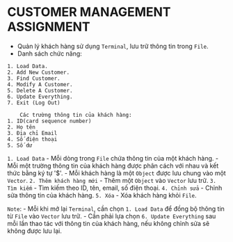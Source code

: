 # CUSTOMER MANAGEMENT ASSIGNMENT

 - Quản lý khách hàng sử dụng `Terminal`, lưu trữ thông tin trong `File`.
 - Danh sách chức năng:
```text
1. Load Data.
2. Add New Customer.
3. Find Customer.
4. Modify A Customer.
5. Delete A Customer.
6. Update Everything.
7. Exit (Log Out)
```

```text
    Các trường thông tin của khách hàng:
1. ID(card sequence number)
2. Họ tên
3. Địa chỉ Email
4. Số điện thoại
5. Số dư
```
`1. Load Data`
    - Mỗi dòng trong `File` chứa thông tin của một khách hàng.
    - Mỗi một trường thông tin của khách hàng được phân cách với nhau và kết thức bằng ký tự '$'.
    - Mỗi khách hàng là một `Object` được lưu chung vào một `Vector`.
`2. Thêm khách hàng mới`
    - Thêm một `Object` vào `Vector` lưu trữ.
`3. Tìm kiếm`
    - Tìm kiếm theo ID, tên, email, số điện thoại.
`4. Chỉnh sửa`
    - Chỉnh sửa thông tin của khách hàng.
`5. Xóa`
    - Xóa khách hàng khỏi `File`.

`Note`: 
    - Mỗi khi mở lại `Terminal`, cần chọn `1. Load Data` để đồng bộ thông tin từ `File` vào `Vector` lưu trữ.
    - Cần phải lựa chọn `6. Update Everything` sau mỗi lần thao tác với thông tin của khách hàng, nếu không chỉnh sửa sẽ không được lưu lại.